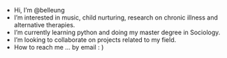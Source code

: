 -  Hi, I’m @belleung
-  I’m interested in music, child nurturing, research on chronic illness and alternative therapies.
-  I’m currently learning python and doing my master degree in Sociology.
-  I’m looking to collaborate on projects related to my field.
-  How to reach me ... by email : )

<!---
belleung/belleung is a ✨ special ✨ repository because its `README.md` (this file) appears on your GitHub profile.
You can click the Preview link to take a look at your changes.
--->
